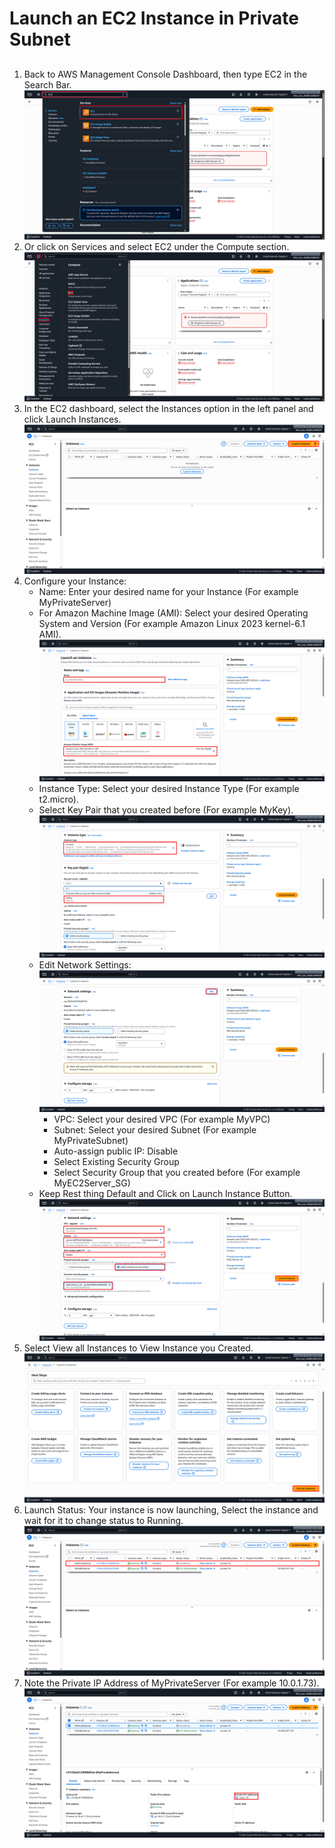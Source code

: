 # Launch an EC2 Instance in Private Subnet
##
1. Back to AWS Management Console Dashboard, then type EC2 in the Search Bar. ![Search_EC2](Images/Search_EC2.png)
2. Or click on Services and select EC2 under the Compute section. ![Services_EC2](Images/Services_EC2.png)
3. In the EC2 dashboard, select the Instances option in the left panel and click Launch Instances. ![Launch_EC2](Images/Launch_EC2.png)
4. Configure your Instance:
   - Name: Enter your desired name for your Instance (For example MyPrivateServer)
   - For Amazon Machine Image (AMI): Select your desired Operating System and Version (For example Amazon Linux 2023 kernel-6.1 AMI). ![Configure_EC2_A](Images/Configure_EC2_A.png)
   - Instance Type: Select your desired Instance Type (For example t2.micro).
   - Select Key Pair that you created before (For example MyKey). ![Configure_EC2_Private_A](Images/Configure_EC2_Private_A.png)
   - Edit Network Settings: ![Configure_Network](Images/Configure_EC2_C.png)
     + VPC: Select your desired VPC (For example MyVPC)
     + Subnet: Select your desired Subnet (For example MyPrivateSubnet)
     + Auto-assign public IP: Disable
     + Select Existing Security Group
     + Select Security Group that you created before (For example MyEC2Server_SG)
   - Keep Rest thing Default and Click on Launch Instance Button. ![Launched_Instance](Images/Configure_EC2_Private_B.png)
5. Select View all Instances to View Instance you Created. ![View_Launched_Instance](Images/View_Launched_EC2_Private.png)
6. Launch Status: Your instance is now launching, Select the instance and wait for it to change status to Running. ![Running_EC2](Images/Running_EC2_Private.png)
7. Note the Private IP Address of MyPrivateServer (For example 10.0.1.73). ![Note_Private_IP](Images/Note_Private_IP.png)


